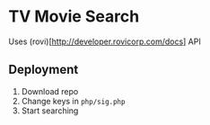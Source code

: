 # TV Movie Search

Uses (rovi)[http://developer.rovicorp.com/docs] API

## Deployment

1. Download repo
2. Change keys in `php/sig.php`
3. Start searching

